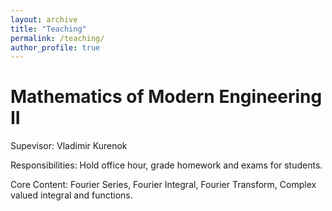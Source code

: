```yaml
---
layout: archive
title: "Teaching"
permalink: /teaching/
author_profile: true
---
```

Mathematics of Modern Engineering II
======
Supevisor: Vladimir Kurenok 

Responsibilities: Hold office hour, grade homework and exams for students. 

Core Content: Fourier Series, Fourier Integral, Fourier Transform, Complex valued integral and functions.
